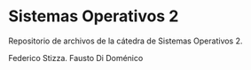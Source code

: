 # Sistemas Operativos 2

Repositorio de archivos de la cátedra de Sistemas Operativos 2.

Federico Stizza.
Fausto Di Doménico